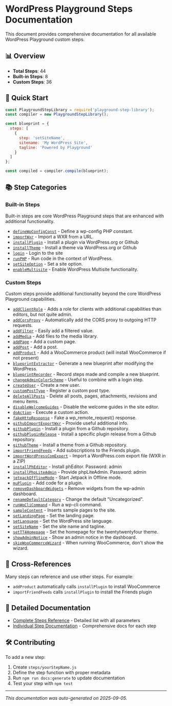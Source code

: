 # WordPress Playground Steps Documentation

This document provides comprehensive documentation for all available WordPress Playground custom steps.

## 📊 Overview

- **Total Steps**: 44
- **Built-in Steps**: 8
- **Custom Steps**: 36

## 🚀 Quick Start

```javascript
const PlaygroundStepLibrary = require('playground-step-library');
const compiler = new PlaygroundStepLibrary();

const blueprint = {
  steps: [
    {
      step: 'setSiteName',
      sitename: 'My WordPress Site',
      tagline: 'Powered by Playground'
    }
  ]
};

const compiled = compiler.compile(blueprint);
```

## 📚 Step Categories

### Built-in Steps
Built-in steps are core WordPress Playground steps that are enhanced with additional functionality.

- [`defineWpConfigConst`](steps/defineWpConfigConst.md) - Define a wp-config PHP constant.
- [`importWxr`](steps/importWxr.md) - Import a WXR from a URL.
- [`installPlugin`](steps/installPlugin.md) - Install a plugin via WordPress.org or Github
- [`installTheme`](steps/installTheme.md) - Install a theme via WordPress.org or Github
- [`login`](steps/login.md) - Login to the site
- [`runPHP`](steps/runPHP.md) - Run code in the context of WordPress.
- [`setSiteOption`](steps/setSiteOption.md) - Set a site option.
- [`enableMultisite`](steps/enableMultisite.md) - Enable WordPress Multisite functionality.

### Custom Steps  
Custom steps provide additional functionality beyond the core WordPress Playground capabilities.

- [`addClientRole`](steps/addClientRole.md) - Adds a role for clients with additional capabilities than editors, but not quite admin.
- [`addCorsProxy`](steps/addCorsProxy.md) - Automatically add the CORS proxy to outgoing HTTP requests.
- [`addFilter`](steps/addFilter.md) - Easily add a filtered value.
- [`addMedia`](steps/addMedia.md) - Add files to the media library.
- [`addPage`](steps/addPage.md) - Add a custom page.
- [`addPost`](steps/addPost.md) - Add a post.
- [`addProduct`](steps/addProduct.md) - Add a WooCommerce product (will install WooCommerce if not present)
- [`blueprintExtractor`](steps/blueprintExtractor.md) - Generate a new blueprint after modifying the WordPress.
- [`blueprintRecorder`](steps/blueprintRecorder.md) - Record steps made and compile a new blueprint.
- [`changeAdminColorScheme`](steps/changeAdminColorScheme.md) - Useful to combine with a login step.
- [`createUser`](steps/createUser.md) - Create a new user.
- [`customPostType`](steps/customPostType.md) - Register a custom post type.
- [`deleteAllPosts`](steps/deleteAllPosts.md) - Delete all posts, pages, attachments, revisions and menu items.
- [`disableWelcomeGuides`](steps/disableWelcomeGuides.md) - Disable the welcome guides in the site editor.
- [`doAction`](steps/doAction.md) - Execute a custom action.
- [`fakeHttpResponse`](steps/fakeHttpResponse.md) - Fake a wp_remote_request() response.
- [`githubImportExportWxr`](steps/githubImportExportWxr.md) - Provide useful additional info.
- [`githubPlugin`](steps/githubPlugin.md) - Install a plugin from a Github repository.
- [`githubPluginRelease`](steps/githubPluginRelease.md) - Install a specific plugin release from a Github repository.
- [`githubTheme`](steps/githubTheme.md) - Install a theme from a Github repository.
- [`importFriendFeeds`](steps/importFriendFeeds.md) - Add subscriptions to the Friends plugin.
- [`importWordPressComExport`](steps/importWordPressComExport.md) - Import a WordPress.com export file (WXR in a ZIP)
- [`installPhEditor`](steps/installPhEditor.md) - Install phEditor. Password: admin
- [`installPhpLiteAdmin`](steps/installPhpLiteAdmin.md) - Provide phpLiteAdmin. Password: admin
- [`jetpackOfflineMode`](steps/jetpackOfflineMode.md) - Start Jetpack in Offline mode.
- [`muPlugin`](steps/muPlugin.md) - Add code for a plugin.
- [`removeDashboardWidgets`](steps/removeDashboardWidgets.md) - Remove widgets from the wp-admin dashboard.
- [`renameDefaultCategory`](steps/renameDefaultCategory.md) - Change the default "Uncategorized".
- [`runWpCliCommand`](steps/runWpCliCommand.md) - Run a wp-cli command.
- [`sampleContent`](steps/sampleContent.md) - Inserts sample pages to the site.
- [`setLandingPage`](steps/setLandingPage.md) - Set the landing page.
- [`setLanguage`](steps/setLanguage.md) - Set the WordPress site language.
- [`setSiteName`](steps/setSiteName.md) - Set the site name and tagline.
- [`setTT4Homepage`](steps/setTT4Homepage.md) - Set the homepage for the twentytwentyfour theme.
- [`showAdminNotice`](steps/showAdminNotice.md) - Show an admin notice in the dashboard.
- [`skipWooCommerceWizard`](steps/skipWooCommerceWizard.md) - When running WooCommerce, don't show the wizard.

## 🔗 Cross-References

Many steps can reference and use other steps. For example:
- `addProduct` automatically calls `installPlugin` to install WooCommerce
- `importFriendFeeds` calls `installPlugin` to install the Friends plugin

## 📖 Detailed Documentation

- [Complete Steps Reference](steps-reference.md) - Detailed list with all parameters
- [Individual Step Documentation](steps/) - Comprehensive docs for each step

## 🛠️ Contributing

To add a new step:

1. Create `steps/yourStepName.js`
2. Define the step function with proper metadata
3. Run `npm run docs:generate` to update documentation
4. Test your step with `npm test`

---

*This documentation was auto-generated on 2025-09-05.*

